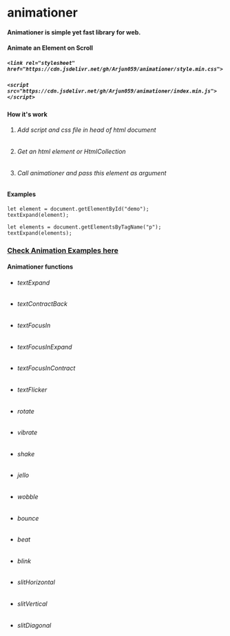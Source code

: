 # animationer
#### Animationer is simple yet fast library for web.
#### Animate an Element on Scroll 

##### `<link rel="stylesheet" href="https://cdn.jsdelivr.net/gh/Arjun059/animationer/style.min.css">`
##### `<script src="https://cdn.jsdelivr.net/gh/Arjun059/animationer/index.min.js"></script>`

#### How it's work 
1. ###### Add script and css file in head of html document 
2. ###### Get an html element or HtmlCollection
3. ###### Call animationer and pass this element as argument

#### Examples 


```
let element = document.getElementById("demo");
textExpand(element);

let elements = document.getElementsByTagName("p");
textExpand(elements);

```
### [Check Animation Examples here](https://arjun059.github.io/animationer/)

#### Animationer functions 
- ###### textExpand
- ###### textContractBack
- ###### textFocusIn
- ###### textFocusInExpand
- ###### textFocusInContract
- ###### textFlicker
- ###### rotate
- ###### vibrate
- ###### shake
- ###### jello
- ###### wobble 
- ###### bounce
- ###### beat
- ###### blink 
- ###### slitHorizontal
- ###### slitVertical 
- ###### slitDiagonal


